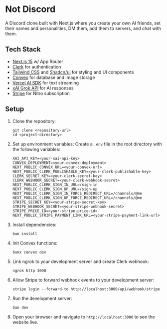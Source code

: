 # Not Discord

A Discord clone built with Next.js where you create your own AI friends, set their names and personalities, DM them, add them to servers, and chat with them.

## Tech Stack

- [Next.js 15](https://nextjs.org/) w/ App Router
- [Clerk](https://clerk.dev/) for authentication
- [Tailwind CSS](https://tailwindcss.com/) and [Shadcn/ui](https://ui.shadcn.com/) for styling and UI components
- [Convex](https://www.convex.dev/) for database and image storage
- [Vercel AI SDK](https://sdk.vercel.ai/) for text streaming
- [xAI Grok API](https://x.ai/grok) for AI responses
- [Stripe](https://stripe.com/) for Nitro subscription

## Setup

1. Clone the repository:

   ```
   git clone <repository-url>
   cd <project-directory>
   ```

2. Set up environment variables:
   Create a `.env` file in the root directory with the following variables:

   ```
   XAI_API_KEY=<your-xai-api-key>
   CONVEX_DEPLOYMENT=<your-convex-deployment>
   NEXT_PUBLIC_CONVEX_URL=<your-convex-url>
   NEXT_PUBLIC_CLERK_PUBLISHABLE_KEY=<your-clerk-publishable-key>
   CLERK_SECRET_KEY=<your-clerk-secret-key>
   CLERK_WEBHOOK_SECRET=<your-clerk-webhook-secret>
   NEXT_PUBLIC_CLERK_SIGN_IN_URL=/sign-in
   NEXT_PUBLIC_CLERK_SIGN_UP_URL=/sign-up
   NEXT_PUBLIC_CLERK_SIGN_IN_FORCE_REDIRECT_URL=/channels/@me
   NEXT_PUBLIC_CLERK_SIGN_UP_FORCE_REDIRECT_URL=/channels/@me
   STRIPE_SECRET_KEY=<your-stripe-secret-key>
   STRIPE_WEBHOOK_SECRET=<your-stripe-webhook-secret>
   STRIPE_PRICE_ID=<your-stripe-price-id>
   NEXT_PUBLIC_STRIPE_PAYMENT_LINK_URL=<your-stripe-payment-link-url>
   ```

3. Install dependencies:

   ```
   bun install
   ```

4. Init Convex functions:

   ```
   bunx convex dev
   ```

5. Link ngrok to your development server and create Clerk webhook:

   ```
   ngrok http 3000
   ```

6. Allow Stripe to forward webhook events to your development server:

   ```
   stripe login --forward-to http://localhost:3000/api/webhook/stripe
   ```

7. Run the development server:

   ```
   bun dev
   ```

8. Open your browser and navigate to `http://localhost:3000` to see the website live.
